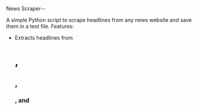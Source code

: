  News Scraper--

A simple Python script to scrape headlines from any news website and save them in a text file.
 Features:
- Extracts headlines from <h1>, <h2>, <h3>, and <title> tags.
- Saves results to headlines.txt.
- Easy to change the news website URL.

Requirements:
- Python 3.x  
- requests and beautifulsoup4  
```bash
pip install requests beautifulsoup4

Usage:

1. Set the URL in news_scraper.py:

news_url = "https://www.bbc.com/news"

2. Run:

python news_scraper.py

3. Check headlines.txt for the output.

Example Output

1. Ukraine conflict: Latest updates
2. Global markets react to new policies
3. Climate change warnings



